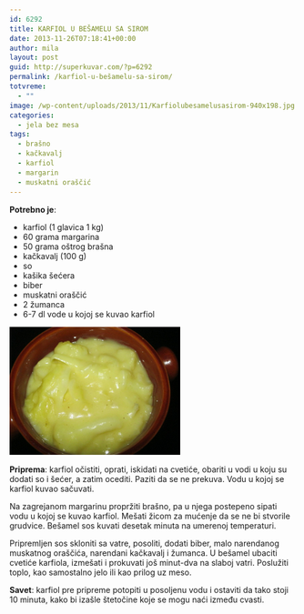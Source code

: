 ```yaml
---
id: 6292
title: KARFIOL U BEŠAMELU SA SIROM
date: 2013-11-26T07:18:41+00:00
author: mila
layout: post
guid: http://superkuvar.com/?p=6292
permalink: /karfiol-u-bešamelu-sa-sirom/
totvreme:
  - ""
image: /wp-content/uploads/2013/11/Karfiolubesamelusasirom-940x198.jpg
categories:
  - jela bez mesa
tags:
  - brašno
  - kačkavalj
  - karfiol
  - margarin
  - muskatni oraščić
---
```

**Potrebno je**:

  * karfiol (1 glavica 1 kg)
  * 60 grama margarina
  * 50 grama oštrog brašna
  * kačkavalj (100 g)
  * so
  * kašika šećera
  * biber
  * muskatni oraščić
  * 2 žumanca
  * 6-7 dl vode u kojoj se kuvao karfiol

[<img class="alignnone size-medium wp-image-6294" src="/wp-content/uploads/2013/11/Karfiolubesamelusasirom-1024x768.jpg" alt="Karfiolubesamelusasirom" width="300" height="225" />](/wp-content/uploads/2013/11/Karfiolubesamelusasirom.jpg)

**Priprema**: karfiol očistiti, oprati, iskidati na cvetiće, obariti u vodi u koju su dodati so i šećer, a zatim ocediti. Paziti da se ne prekuva. Vodu u kojoj se karfiol kuvao sačuvati.

Na zagrejanom margarinu propržiti brašno, pa u njega postepeno sipati vodu u kojoj se kuvao karfiol. Mešati žicom za mućenje da se ne bi stvorile grudvice. Bešamel sos kuvati desetak minuta na umerenoj temperaturi.

Pripremljen sos skloniti sa vatre, posoliti, dodati biber, malo narendanog muskatnog oraščića, narendani kačkavalj i žumanca. U bešamel ubaciti cvetiće karfiola, izmešati i prokuvati još minut-dva na slaboj vatri. Poslužiti toplo, kao samostalno jelo ili kao prilog uz meso.

**Savet**: karfiol pre pripreme potopiti u posoljenu vodu i ostaviti da tako stoji 10 minuta, kako bi izašle štetočine koje se mogu naći između cvasti.